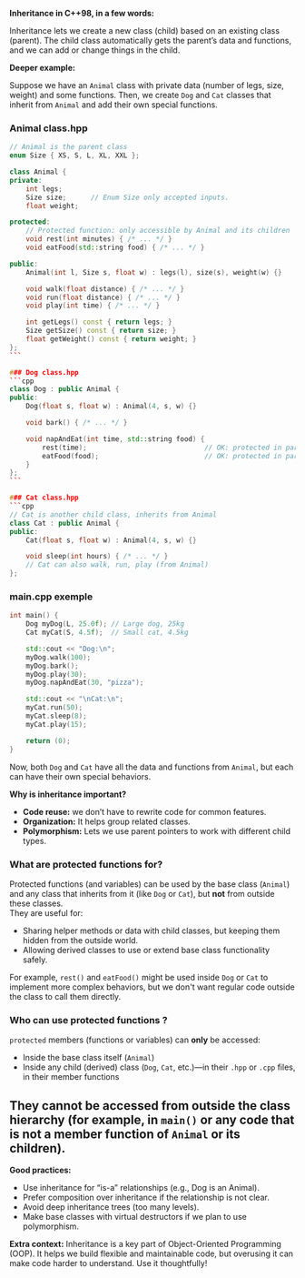 **Inheritance in C++98, in a few words:**

Inheritance lets we create a new class (child) based on an existing class (parent). The child class automatically gets the parent’s data and functions, and we can add or change things in the child.

**Deeper example:**

Suppose we have an `Animal` class with private data (number of legs, size, weight) and some functions. Then, we create `Dog` and `Cat` classes that inherit from `Animal` and add their own special functions.

### Animal class.hpp
````cpp
// Animal is the parent class
enum Size { XS, S, L, XL, XXL };

class Animal {
private:
    int legs;
    Size size;      // Enum Size only accepted inputs.
    float weight;

protected:
    // Protected function: only accessible by Animal and its children
    void rest(int minutes) { /* ... */ }
    void eatFood(std::string food) { /* ... */ }

public:
    Animal(int l, Size s, float w) : legs(l), size(s), weight(w) {}

    void walk(float distance) { /* ... */ }
    void run(float distance) { /* ... */ }
    void play(int time) { /* ... */ }

    int getLegs() const { return legs; }
    Size getSize() const { return size; }
    float getWeight() const { return weight; }
};
```

### Dog class.hpp
```cpp
class Dog : public Animal {
public:
    Dog(float s, float w) : Animal(4, s, w) {}

    void bark() { /* ... */ }

    void napAndEat(int time, std::string food) {
        rest(time);                             // OK: protected in parent
        eatFood(food);                          // OK: protected in parent
    }
};
```

### Cat class.hpp
```cpp
// Cat is another child class, inherits from Animal
class Cat : public Animal {
public:
    Cat(float s, float w) : Animal(4, s, w) {}

    void sleep(int hours) { /* ... */ }
    // Cat can also walk, run, play (from Animal)
};
````

### main.cpp exemple 
```cpp
int main() {
    Dog myDog(L, 25.0f); // Large dog, 25kg
    Cat myCat(S, 4.5f);  // Small cat, 4.5kg

    std::cout << "Dog:\n";
    myDog.walk(100);
    myDog.bark();
    myDog.play(30);
    myDog.napAndEat(30, "pizza");

    std::cout << "\nCat:\n";
    myCat.run(50);
    myCat.sleep(8);
    myCat.play(15);

    return (0);
}
```

Now, both `Dog` and `Cat` have all the data and functions from `Animal`, but each can have their own special behaviors.

**Why is inheritance important?**
- **Code reuse:** we don’t have to rewrite code for common features.
- **Organization:** It helps group related classes.
- **Polymorphism:** Lets we use parent pointers to work with different child types.

### **What are protected functions for?**

Protected functions (and variables) can be used by the base class (`Animal`) and any class that inherits from it (like `Dog` or `Cat`), but **not** from outside these classes.  
They are useful for:
- Sharing helper methods or data with child classes, but keeping them hidden from the outside world.
- Allowing derived classes to use or extend base class functionality safely.

For example, `rest()` and `eatFood()` might be used inside `Dog` or `Cat` to implement more complex behaviors, but we don't want regular code outside the class to call them directly.

### Who can use protected functions ? 
`protected` members (functions or variables) can **only** be accessed:

- Inside the base class itself (`Animal`)
- Inside any child (derived) class (`Dog`, `Cat`, etc.)—in their `.hpp` or `.cpp` files, in their member functions

They **cannot** be accessed from outside the class hierarchy (for example, in `main()` or any code that is not a member function of `Animal` or its children).
---

**Good practices:**
- Use inheritance for “is-a” relationships (e.g., Dog is an Animal).
- Prefer composition over inheritance if the relationship is not clear.
- Avoid deep inheritance trees (too many levels).
- Make base classes with virtual destructors if we plan to use polymorphism.

**Extra context:**
Inheritance is a key part of Object-Oriented Programming (OOP). It helps we build flexible and maintainable code, but overusing it can make code harder to understand. Use it thoughtfully!